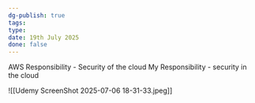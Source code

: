 ```yaml
---
dg-publish: true
tags: 
type: 
date: 19th July 2025
done: false
---
```


AWS Responsibility - Security of the cloud
My Responsibility - security in the cloud

![[Udemy ScreenShot 2025-07-06 18-31-33.jpeg]]